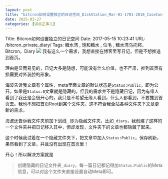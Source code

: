 ```yaml
---
layout: post
title: "bitcron如何设置独立的日记空间_DiskStation_Mar-01-1701-2018_CaseConflict"
date: 2025-03-27
categories: [讲点正事儿]
---
```


Title: Bitcron如何设置独立的日记空间
Date: 2017-05-15 10:23:41
URL: /bitcron_private_diary/
Tags: 糖水湾 , 饱和糖水 , 位毛 , 糖水湾乌托邦，Bitcron，Diary
![](http://img.weimao.me/2019-05-21-025822.png)
我有这么一个需求，我想直接在博客里写日记，但是不想推送到首页。

理由是显而易见的，日记大多是随想，可能没有什么价值，也不严肃，推到首页有损需要对外装腔的形象。

海波告诉我文章有个属性，meta里面文章的默认状态是`Status:Public`，即为公开。如果是`Status:0`文章就是隐藏的。但我的需求并不是隐藏日记，因为有缘人看到了我还是会很开心的，我只是不希望无缘人看到，什么人都看到，不要推到首页去。我也不想把首页Root到某个文件夹，这不符合我全站各种文件夹下文章更新的需求。

海波还告诉我文件夹前加下划线`_` 即为隐藏文件夹，比如`_diary`，我创建了这样的一个文件夹并把日记移入其中，但却发现，文件夹下的文章也都隐藏了起来。

这个时候我试着在一个隐藏文件夹下，把文章中加入`Status:Public`，保存刷新，果然看到了文章，并且没有出现在首页里！

开心！所以解决方案就是
>创建隐藏的日记文件夹`_diary`，每一篇日记都记得加`Status:Public`的Meta信息，可以对这个文件夹直接设置自动Meta即可。